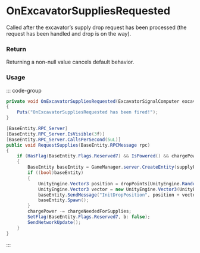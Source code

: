 # OnExcavatorSuppliesRequested
<Badge type="info" text="Electronic"/><Badge type="danger" text="Carbon Compatible"/><Badge type="warning" text="Oxide Compatible"/>
Called after the excavator’s supply drop request has been processed (the request has been handled and drop is on the way).

### Return
Returning a non-null value cancels default behavior.

### Usage
::: code-group
```csharp [Example]
private void OnExcavatorSuppliesRequested(ExcavatorSignalComputer excavatorSignalComputer, BasePlayer player, BaseEntity local0)
{
	Puts("OnExcavatorSuppliesRequested has been fired!");
}
```
```csharp [Source — Assembly-CSharp @ ExcavatorSignalComputer]
[BaseEntity.RPC_Server]
[BaseEntity.RPC_Server.IsVisible(3f)]
[BaseEntity.RPC_Server.CallsPerSecond(5uL)]
public void RequestSupplies(BaseEntity.RPCMessage rpc)
{
	if (HasFlag(BaseEntity.Flags.Reserved7) && IsPowered() && chargePower >= chargeNeededForSupplies)
	{
		BaseEntity baseEntity = GameManager.server.CreateEntity(supplyPlanePrefab.resourcePath);
		if ((bool)baseEntity)
		{
			UnityEngine.Vector3 position = dropPoints[UnityEngine.Random.Range(0, dropPoints.Length)].position;
			UnityEngine.Vector3 vector = new UnityEngine.Vector3(UnityEngine.Random.Range(-3f, 3f), 0f, UnityEngine.Random.Range(-3f, 3f));
			baseEntity.SendMessage("InitDropPosition", position + vector, UnityEngine.SendMessageOptions.DontRequireReceiver);
			baseEntity.Spawn();
		}
		chargePower -= chargeNeededForSupplies;
		SetFlag(BaseEntity.Flags.Reserved7, b: false);
		SendNetworkUpdate();
	}
}

```
:::
